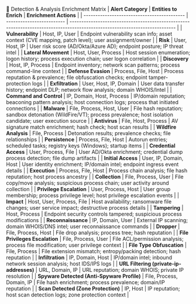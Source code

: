 🔎 Detection & Analysis Enrichment Matrix
| **Alert Category**                          | **Entities to Enrich**    | **Enrichment Actions**                                                                                                      |
| ------------------------------------------- | ------------------------- | --------------------------------------------------------------------------------------------------------------------------- |
| **Vulnerability**                           | Host, IP, User            | Endpoint vulnerability scan info; asset context (CVE mapping, patch level); user assignment/owner                           |
| **Risk**                                    | User, Host, IP            | User risk score (AD/Okta/Azure AD); endpoint posture; IP threat intel                                                       |
| **Lateral Movement**                        | Host, User, Process       | Host session enumeration; logon history; process execution chain; user logon correlation                                    |
| **Discovery**                               | Host, IP, Process         | Endpoint inventory; network scan patterns; process command-line context                                                     |
| **Defense Evasion**                         | Process, File, Host       | Process reputation & prevalence; file obfuscation checks; endpoint tamper-protection logs                                   |
| **Exfiltration**                            | User, Host, IP, Domain    | User data transfer history; endpoint DLP; network flow analysis; domain WHOIS/Intel                                         |
| **Command and Control**                     | IP, Domain, Host, Process | IP/domain reputation; beaconing pattern analysis; host connection logs; process that initiated connections                  |
| **Malware**                                 | File, Process, Host, User | File hash reputation; sandbox detonation (WildFire/VT); process prevalence; host isolation candidate; user execution source |
| **Antivirus**                               | File, Host, Process       | AV signature match enrichment; hash check; host scan results                                                                |
| **Wildfire Analysis**                       | File, Process             | Detonation results; prevalence checks; file relationships                                                                   |
| **Persistence**                             | Process, File, Host       | Autorun entries; scheduled tasks; registry keys (Windows); startup items                                                    |
| **Credential Access**                       | User, Process, File       | User AD/Okta enrichment; credential dump process detection; file dump artifacts                                             |
| **Initial Access**                          | User, IP, Domain, Host    | User identity enrichment; IP/domain intel; endpoint ingress event details                                                   |
| **Execution**                               | Process, File, Host       | Process chain analysis; file hash reputation; host process ancestry                                                         |
| **Collection**                              | File, Process, User       | File copy/move analysis; suspicious process chain; user activity around collection                                          |
| **Privilege Escalation**                    | User, Process, Host       | User group membership; process privilege level; host privilege escalation events                                            |
| **Impact**                                  | Host, User, Process, File | Host availability; ransomware file changes; user service impact; destructive process details                                |
| **Tampering**                               | Host, Process             | Endpoint security controls tampered; suspicious process modifications                                                       |
| **Reconnaissance**                          | IP, Domain, User          | External IP scanning; domain WHOIS/DNS intel; user reconnaissance commands                                                  |
| **Dropper**                                 | File, Process, Host       | File drop analysis; process tree; hash reputation                                                                           |
| **File Privileges Escalation**              | File, Process, User       | File ACL/permission analysis; process file modification; user privilege context                                             |
| **File Type Obfuscation**                   | File, Process             | File extension mismatch; entropy/packing detection; hash reputation                                                         |
| **Infiltration**                            | IP, Domain, Host          | IP/domain intel; inbound network session analysis; host IDS/IPS logs                                                        |
| **URL Filtering (private-ip-addresses)**    | URL, Domain, IP           | URL reputation; domain WHOIS; private IP resolution                                                                         |
| **Spyware Detected (Anti-Spyware Profile)** | File, Process, Domain, IP | File hash enrichment; process prevalence; domain/IP reputation                                                              |
| **Scan Detected (Zone Protection)**         | IP, Host                  | IP reputation; host scan detection logs; zone protection context                                                            |
